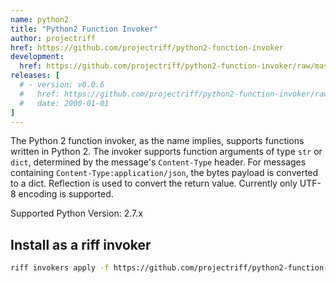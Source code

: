 ```yaml
---
name: python2
title: "Python2 Function Invoker"
author: projectriff
href: https://github.com/projectriff/python2-function-invoker
development:
  href: https://github.com/projectriff/python2-function-invoker/raw/master/python2-invoker.yaml
releases: [
  # - version: v0.0.6
  #   href: https://github.com/projectriff/python2-function-invoker/raw/v0.0.6/python2-invoker.yaml
  #   date: 2000-01-01
]
---
```


The Python 2 function invoker, as the name implies, supports functions written in Python 2.  The invoker supports function arguments of type `str` or `dict`, determined by the message's `Content-Type` header.
For messages containing `Content-Type:application/json`, the bytes payload is converted to a dict. Reflection is used to convert the return value. Currently only UTF-8 encoding is supported.

Supported Python Version: 2.7.x

## Install as a riff invoker

```bash
riff invokers apply -f https://github.com/projectriff/python2-function-invoker/raw/master/python2-invoker.yaml
```


